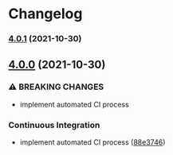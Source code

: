# Changelog

### [4.0.1](https://github.com/dpjayasekara/node-dukpt/compare/v4.0.0...v4.0.1) (2021-10-30)

## [4.0.0](https://github.com/dpjayasekara/node-dukpt/compare/v3.0.0...v4.0.0) (2021-10-30)


### ⚠ BREAKING CHANGES

* implement automated CI process

### Continuous Integration

* implement automated CI process ([88e3746](https://github.com/dpjayasekara/node-dukpt/commit/88e3746a18c0b75b3729d9d503e928dca517bef4))
